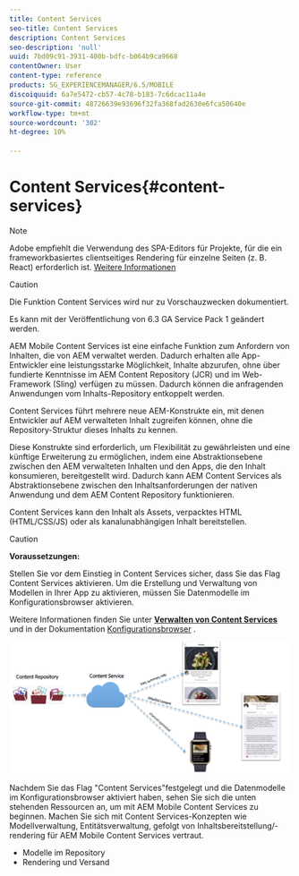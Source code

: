 ```yaml
---
title: Content Services
seo-title: Content Services
description: Content Services
seo-description: 'null'
uuid: 7bd09c91-3931-400b-bdfc-b064b9ca9668
contentOwner: User
content-type: reference
products: SG_EXPERIENCEMANAGER/6.5/MOBILE
discoiquuid: 6a7e5472-cb57-4c78-b183-7c6dcac11a4e
source-git-commit: 48726639e93696f32fa368fad2630e6fca50640e
workflow-type: tm+mt
source-wordcount: '302'
ht-degree: 10%

---
```



# Content Services{#content-services}

>[!NOTE]
>
>Adobe empfiehlt die Verwendung des SPA-Editors für Projekte, für die ein frameworkbasiertes clientseitiges Rendering für einzelne Seiten (z. B. React) erforderlich ist. [Weitere Informationen](/help/sites-developing/spa-overview.md)

>[!CAUTION]
>
>Die Funktion Content Services wird nur zu Vorschauzwecken dokumentiert.
>
>Es kann mit der Veröffentlichung von 6.3 GA Service Pack 1 geändert werden.

AEM Mobile Content Services ist eine einfache Funktion zum Anfordern von Inhalten, die von AEM verwaltet werden. Dadurch erhalten alle App-Entwickler eine leistungsstarke Möglichkeit, Inhalte abzurufen, ohne über fundierte Kenntnisse im AEM Content Repository (JCR) und im Web-Framework (Sling) verfügen zu müssen. Dadurch können die anfragenden Anwendungen vom Inhalts-Repository entkoppelt werden.

Content Services führt mehrere neue AEM-Konstrukte ein, mit denen Entwickler auf AEM verwalteten Inhalt zugreifen können, ohne die Repository-Struktur dieses Inhalts zu kennen.

Diese Konstrukte sind erforderlich, um Flexibilität zu gewährleisten und eine künftige Erweiterung zu ermöglichen, indem eine Abstraktionsebene zwischen den AEM verwalteten Inhalten und den Apps, die den Inhalt konsumieren, bereitgestellt wird. Dadurch kann AEM Content Services als Abstraktionsebene zwischen den Inhaltsanforderungen der nativen Anwendung und dem AEM Content Repository funktionieren.

Content Services kann den Inhalt als Assets, verpacktes HTML (HTML/CSS/JS) oder als kanalunabhängigen Inhalt bereitstellen.

>[!CAUTION]
>
>**Voraussetzungen:**
>
>Stellen Sie vor dem Einstieg in Content Services sicher, dass Sie das Flag Content Services aktivieren. Um die Erstellung und Verwaltung von Modellen in Ihrer App zu aktivieren, müssen Sie Datenmodelle im Konfigurationsbrowser aktivieren.
>
>Weitere Informationen finden Sie unter **[Verwalten von Content Services](/help/mobile/developing-content-services.md)** und in der Dokumentation [Konfigurationsbrowser](/help/sites-administering/configurations.md) .

![chlimage_1-143](assets/chlimage_1-143.png)

Nachdem Sie das Flag &quot;Content Services&quot;festgelegt und die Datenmodelle im Konfigurationsbrowser aktiviert haben, sehen Sie sich die unten stehenden Ressourcen an, um mit AEM Mobile Content Services zu beginnen. Machen Sie sich mit Content Services-Konzepten wie Modellverwaltung, Entitätsverwaltung, gefolgt von Inhaltsbereitstellung/-rendering für AEM Mobile Content Services vertraut.

* Modelle im Repository
* Rendering und Versand
